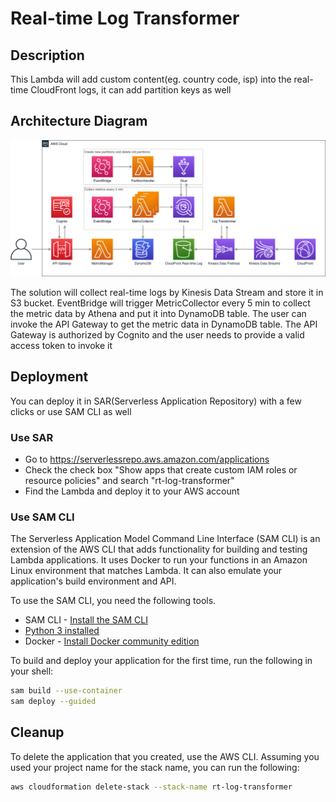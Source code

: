 # Real-time Log Transformer 

## Description

This Lambda will add custom content(eg. country code, isp) into the real-time CloudFront logs, it can add partition keys as well

## Architecture Diagram

<img src='./CloudFrontMetrics.png'>

The solution will collect real-time logs by Kinesis Data Stream and store it in S3 bucket. EventBridge will trigger MetricCollector every 5 min to collect the metric data by Athena and put it into DynamoDB table. The user can invoke the API Gateway to get the metric data in DynamoDB table. The API Gateway is authorized by Cognito and the user needs to provide a valid access token to invoke it

## Deployment

You can deploy it in SAR(Serverless Application Repository) with a few clicks or use SAM CLI as well

### Use SAR

- Go to https://serverlessrepo.aws.amazon.com/applications
- Check the check box "Show apps that create custom IAM roles or resource policies" and search "rt-log-transformer"
- Find the Lambda and deploy it to your AWS account


### Use SAM CLI

The Serverless Application Model Command Line Interface (SAM CLI) is an extension of the AWS CLI that adds functionality for building and testing Lambda applications. It uses Docker to run your functions in an Amazon Linux environment that matches Lambda. It can also emulate your application's build environment and API.

To use the SAM CLI, you need the following tools.

* SAM CLI - [Install the SAM CLI](https://docs.aws.amazon.com/serverless-application-model/latest/developerguide/serverless-sam-cli-install.html)
* [Python 3 installed](https://www.python.org/downloads/)
* Docker - [Install Docker community edition](https://hub.docker.com/search/?type=edition&offering=community)

To build and deploy your application for the first time, run the following in your shell:

```bash
sam build --use-container
sam deploy --guided
```

## Cleanup

To delete the application that you created, use the AWS CLI. Assuming you used your project name for the stack name, you can run the following:

```bash
aws cloudformation delete-stack --stack-name rt-log-transformer
```

